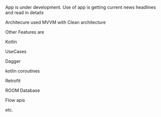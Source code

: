 App is under development.
Use of app is getting current news headlines and read in details

Architecure used MVVM with Clean architecture

Other Features are

Kotlin

UseCases

Dagger

kotlin coroutines

Retrofit

ROOM Database

Flow apis

etc.
